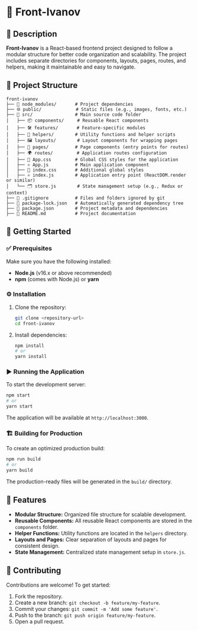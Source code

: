 # 🌟 Front-Ivanov

## 📝 Description

**Front-Ivanov** is a React-based frontend project designed to follow a modular structure for better code organization and scalability. The project includes separate directories for components, layouts, pages, routes, and helpers, making it maintainable and easy to navigate.

## 📂 Project Structure

```
front-ivanov
├── 📁 node_modules/       # Project dependencies
├── 🌐 public/             # Static files (e.g., images, fonts, etc.)
├── 🧩 src/                # Main source code folder
│   ├── 📦 components/     # Reusable React components
│   ├── 🛠️ features/       # Feature-specific modules
│   ├── 🧰 helpers/        # Utility functions and helper scripts
│   ├── 🖼️ layouts/        # Layout components for wrapping pages
│   ├── 📄 pages/          # Page components (entry points for routes)
│   ├── 🌍 routes/         # Application routes configuration
│   ├── 🎨 App.css         # Global CSS styles for the application
│   ├── ⚛️ App.js          # Main application component
│   ├── 🎨 index.css       # Additional global styles
│   ├── ⚛️ index.js        # Application entry point (ReactDOM.render or similar)
│   └── 🗂️ store.js        # State management setup (e.g., Redux or context)
├── 🚫 .gitignore          # Files and folders ignored by git
├── 📄 package-lock.json   # Automatically generated dependency tree
├── 📄 package.json        # Project metadata and dependencies
├── 📖 README.md           # Project documentation
```

## 🚀 Getting Started

### ✅ Prerequisites

Make sure you have the following installed:

- **Node.js** (v16.x or above recommended)
- **npm** (comes with Node.js) or **yarn**

### ⚙️ Installation

1. Clone the repository:
   ```bash
   git clone <repository-url>
   cd front-ivanov
   ```
2. Install dependencies:
   ```bash
   npm install
   # or
   yarn install
   ```

### ▶️ Running the Application

To start the development server:

```bash
npm start
# or
yarn start
```

The application will be available at `http://localhost:3000`.

### 🏗️ Building for Production

To create an optimized production build:

```bash
npm run build
# or
yarn build
```

The production-ready files will be generated in the `build/` directory.

## 🌟 Features

- **Modular Structure:** Organized file structure for scalable development.
- **Reusable Components:** All reusable React components are stored in the `components` folder.
- **Helper Functions:** Utility functions are located in the `helpers` directory.
- **Layouts and Pages:** Clear separation of layouts and pages for consistent design.
- **State Management:** Centralized state management setup in `store.js`.

## 🤝 Contributing

Contributions are welcome! To get started:

1. Fork the repository.
2. Create a new branch: `git checkout -b feature/my-feature`.
3. Commit your changes: `git commit -m 'Add some feature'`.
4. Push to the branch: `git push origin feature/my-feature`.
5. Open a pull request.
